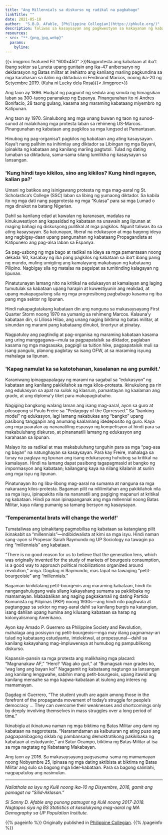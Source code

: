 ```yaml
---
title: "Ang Millennials sa diskurso ng radikal na pagbabago"
linkTitle: ""
date: 2021-05-18
author:  "S.B.D. Afable, [Philippine Collegian](https://phkule.org/)"
description: Taliwas sa kasaysayan ang pagkwestyon sa kakayanan ng kabataan na unawain ang lipunan. Hindi lang sila pasibong tagapagmasid at bangko ng impormasyon, kundi aktibong bahagi ng diskusyong pulitikal.
resources:
- src: "**.{png,jpg,webp}"
  params:
    byline: 
---
```

{{< imgproc featured Fit "600x450" >}}Nagprotesta ang kabataan at iba’t ibang sektor sa Luneta upang gunitain ang ika-47 anibersaryo ng deklarasyon ng Batas militar at irehistro ang kanilang mariing pagkundina sa mga karahasan sa ilalim ng diktadura ni Ferdinand Marcos, noong ika-20 ng Setyembre 2019. (Kuha ni Lucky dela Rosa){{< /imgproc>}}

<span class="drop">A</span>ng taon ay 1896. Hudyat ng pagpunit ng sedula ang simula ng himagsikan laban sa 300-taong pananakop ng Espanya. Pinangunahan ito ni Andres Bonifacio, 28 taong gulang, kasama ang maraming kabataang miyembro ng Katipunan.

Ang taon ay 1970. Sinalubong ang mga unang buwan ng taon ng sunod-sunod at malakihang mga protesta laban sa rehimeng US-Marcos. Pinangunahan ng kabataan ang pagkilos sa mga lungsod at Pamantasan.

Hinubog ng pag-organisa’t pagkilos ng kabataan ang ating kasaysayan. Kaya’t nang palihim na inihimlay ang diktador sa Libingan ng mga Bayani, ipinakita ng kabataan ang kanilang mariing pagtutol. Tulad ng dating lumaban sa diktadura, sama-sama silang lumilikha ng kasaysayan sa lansangan.

 
### 'Kung hindi tayo kikilos, sino ang kikilos? Kung hindi ngayon, kalian pa?'

Umani ng batikos ang isinigawang protesta ng mga mag-aaral ng St. Scholastica’s College (SSC) laban sa libing ng yumaong diktador. Sa kabila ito ng mga dati nang pagprotesta ng mga “Kulasa” para sa mga Lumad o mga dinukot na batang Nigerian.

Dahil sa kanilang edad at kawalan ng karanasan, madalas na kinukuwestiyon ang kapasidad ng kabataan na unawain ang lipunan at maging bahagi ng diskusyong pulitikal at mga pagkilos. Ngunit taliwas ito sa ating kasaysayan. Sa katunayan, liberal na edukasyon at mga bagong ideya ang nagbigay-daan upang pangunahan ng kabataang Propagandista at Katipunero ang pag-alsa laban sa Espanya.

Sa pag-usbong ng mga bago at radikal na ideya sa mga pamantasan noong dekada ’60, kasabay ng iba pang pagkilos ng kabataan sa iba’t ibang panig ng mundo, muling umigting ang kamalayang makabayan ng kabataang Pilipino. Nagbigay sila ng matalas na pagsipat sa tumitinding kalagayan ng lipunan.

Pinatutunayan lamang nito na kritikal na edukasyon at kamalayan ang laging tumutulak sa kabataan upang harapin at kuwestiyunin ang realidad, at upang makapagsulong sila ng mga progresibong pagbabago kasama ng iba pang mga sektor ng lipunan.

Hindi nakapagtatakang kabataan din ang nanguna sa makasaysayang First Quarter Storm noong 1970 na yumanig sa rehimeng Marcos. Kalauna’y kabataan din, si Liliosa Hilao, ang unang naging biktima ng batas militar, at sinundan ng marami pang kabataang dinukot, tinortyur at pinatay.

Nagpatuloy ang pagtindig at pag-organisa ng maraming kabataan kasama ang uring manggagawa—mula sa pagpapatalsik sa diktador, paglaban kasama ng mga magsasaka, pagpigil sa tuition hike, pagpapatalsik muli sa isang pangulo, planong pagbitay sa isang OFW, at sa maraming isyung mahalaga sa lipunan.

 
### 'Kapag namulat ka sa katotohanan, kasalanan na ang pumikit.'

Karaniwang ipinagpapalagay ng marami na sagabal sa “edukasyon” ng kabataan ang kanilang pakikilahok sa mga kilos-protesta. Ikinukulong pa rin ang edukasyon sa apat na sulok ng klasrum, pamantayan ng kaalaman ang grado, at ang diploma’y tiket para makapagtrabaho.

Nagiging bangkong walang laman ang isang mag-aaral, ayon sa guro at pilosopong si Paulo Freire sa “Pedagogy of the Oprressed.” Sa “banking model” ng edukasyon, lagi lamang nakabukas ang “bangko” upang pasibong tanggapin ang anumang kaalamang idedeposito ng guro. Kaya ang mga paaralan ay nananatiling espasyo ng kompetisyon at hindi para sa makabuluhang diskurso, at pinananatili lamang ng edukasyon ang karahasan sa lipunan.

Malayo ito sa radikal at mas makabuluhang tunguhin para sa mga “pag-asa ng bayan” na natunghayan sa kasaysayan. Para kay Freire, mahalaga sa tunay na paglaya ng lipunan ang isang edukasyong huhubog sa kritikal na kamalayan. Hindi na lamang dapat pasibong tagapagmasid at bangko ng impormasyon ang kabataan; kailangang kaya na nilang kilalanin at suriin ang mga isyu ng lipunan.

Pinatunayan ito ng libu-libong mag-aaral na sumama at nanguna sa mga nakaraang kilos-protesta. Bagaman pilit na nililimitahan ang pakikilahok nila sa mga isyu, ipinapakita nila na nananatili ang pagiging mapanuri at kritikal ng kabataan. Hindi pa man ipinapanganak ang mga millennial noong Batas Militar, kaya nilang pumanig sa tamang bersyon ng kasaysayan.

 
### 'Temperamental brats will change the world!'

Tumataliwas ang ipinakitang pagmobilisa ng kabataan sa katangiang pilit ikinakabit sa “millennials”—indibidwalista at kimi sa mga isyu. Hindi naman sang-ayon si Propesor Sarah Raymundo ng UP Sociology na tawagin pa ring “millennials” ang kabataan.

“There is no good reason for us to believe that the generation lens, which was originally invented for the study of markets of bourgeois consumption, is a good way to approach political mobilizations organized around revolution,” aniya. Dagdag ni Raymundo, mas tapat na tawaging “petit-bourgeoisie” ang “millennials.”

Bagaman kinikilalang petit-bourgeois ang maraming kabataan, hindi ito nangangahulugang wala silang kakayahang sumama sa pakikibaka ng mamamayan. Mababalikan ang naging pagkakamali ng dating Partido Komunista ng Pilipinas (PKP) noong 1930s—ang hindi nito pagtiwala at pagtanggap sa sektor ng mag-aaral dahil sa kanilang burgis na katangian, isang dahilan upang humina ang kilusang kabataan sa harap ng kolonyalismong Amerikano.

Ayon kay Amado P. Guerrero sa Philippine Society and Revolution, mahalaga ang posisyon ng petit-bourgeois—mga may iilang pagmamay-ari tulad ng kabataang estudyante, intelektwal, at propesyunal—dahil sa kanilang kakayahang mag-impluwensya at humubog ng pampublikong diskurso.

Kapansin-pansin sa mga protesta ang malikhaing mga placard: “Magnanakaw AF,” “Hero? ‘Wag ako gurl,” at “Bumagsak man grades ko, ‘wag lang ang bayan ko!” Nagagamit ng kabataang nagtungo sa lansangan ang kanilang lenggwahe, sabihin mang petit-bourgeois, upang itawid ang kanilang mensahe sa mga kapwa-kabataan at isulong ang interes ng mamamayan.

Dagdag ni Guerrero, “The student youth are again among those in the forefront of the propaganda movement of today’s struggle for people’s democracy … They can overcome their weaknesses and shortcomings only by deeply involving themselves in mass struggles over a long period of time.”

Ikinabigla at ikinatuwa naman ng mga biktima ng Batas Militar ang dami ng kabataan na nagprotesta. “Nararamdaman sa kaibuturan ng ating puso ang pagpapanibagong siklab ng pambansang demoktratikong pakikibaka ng kabataan at estudyante,” ani Satur Ocampo, biktima ng Batas Militar at isa sa mga nagtatag ng Kabataang Makabayan.

Ang taon ay 2016. Sa makasaysayang pagsasama-sama ng mamamayan noong Nobyembre 25, ipinasa ng mga dating aktibista at biktima ng Batas Militar ang sulo sa bagong mga lider-kabataan. Para sa bagong salinlahi, nagpapatuloy ang nasimulan.

---

*Nailathala sa isyu ng Kulê noong ika-10 ng Disyembre, 2016, gamit ang pamagat na “Silid-Aklasan.”*

*Si Sanny D. Afable ang punong patnugot ng Kulê noong 2017-2018. Nagtapos siya ng BS Statistics at kasalukyang mag-aaral ng MA Demography sa UP Population Institute.*

{{% pageinfo %}}
Originally published in [Philippine Collegian](https://phkule.org/article/169/ang-millennials-sa-diskurso-ng-radikal-na-pagbabago).
{{% /pageinfo %}}